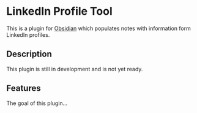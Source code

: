 # LinkedIn Profile Tool

This is a plugin for [Obsidian](https://obsidian.md) which populates notes with information form LinkedIn profiles.

## Description

This plugin is still in development and is not yet ready.

## Features

The goal of this plugin...

